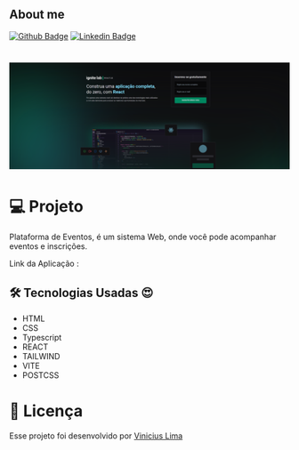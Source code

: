 ## About me

[![Github Badge](https://img.shields.io/badge/-Github-000?style=flat-square&logo=Github&logoColor=white&link=https://github.com/ViniciusLima7)](https://github.com/ViniciusLima7)
[![Linkedin Badge](https://img.shields.io/badge/-LinkedIn-blue?style=flat-square&logo=Linkedin&logoColor=white&link=https://www.linkedin.com/in/marcos-vinicius-lima/)](https://www.linkedin.com/in/marcos-vinicius-lima/)

<h1 align="center">
    <img alt="Plataforma de Eventos" title="Projeto" src="https://github.com/ViniciusLima7/plataforma-de-eventos/blob/master/src/assets/capa.png" />
</h1>

# 💻 Projeto

Plataforma de Eventos, é um sistema Web, onde você pode acompanhar eventos e inscrições.

Link da Aplicação : 

## 🛠 Tecnologias Usadas :heart_eyes:

- HTML
- CSS
- Typescript
- REACT
- TAILWIND
- VITE
- POSTCSS

# 📝 Licença

Esse projeto foi desenvolvido por [Vinicius Lima](https://www.linkedin.com/in/marcos-vinicius-lima/)